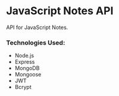 # JavaScript Notes API

API for JavaScript Notes.

### Technologies Used:

- Node.js
- Express
- MongoDB
- Mongoose
- JWT
- Bcrypt


